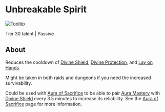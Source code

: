 # Unbreakable Spirit

[![Tooltip](https://user-images.githubusercontent.com/4565223/39912391-db337692-54fe-11e8-87f0-c12cabc88380.png)](https://beta.wowdb.com/spells/114154-unbreakable-spirit)

Tier 30 talent | Passive

## About

Reduces the cooldown of [Divine Shield](../../DivineShield.md), [Divine Protection](../../DivineProtection.md), and [Lay on Hands](../../LayOnHands.md).

Might be taken in both raids and dungeons if you need the increased survivability.

Could be used with [Aura of Sacrifice](../60/AuraOfSacrifice.md) to be able to pair [Aura Mastery](../../AuraMastery.md) with [Divine Shield](../../DivineShield.md) every 3.5 minutes to increase its reliability. See the [Aura of Sacrifice](../60/AuraOfSacrifice.md) page for more information.
